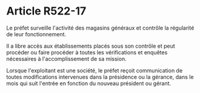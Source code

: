 # Article R522-17

Le préfet surveille l'activité des magasins généraux et contrôle la régularité de leur fonctionnement.

Il a libre accès aux établissements placés sous son contrôle et peut procéder ou faire procéder à toutes les vérifications et enquêtes nécessaires à l'accomplissement de sa mission.

Lorsque l'exploitant est une société, le préfet reçoit communication de toutes modifications intervenues dans la présidence ou la gérance, dans le mois qui suit l'entrée en fonction du nouveau président ou gérant.
